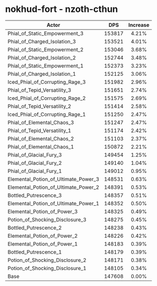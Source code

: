 # nokhud-fort - nzoth-cthun
| Actor | DPS | Increase |
|---|:---:|:---:|
|Phial_of_Static_Empowerment_3|153817|4.21%|
|Phial_of_Charged_Isolation_3|153521|4.01%|
|Phial_of_Static_Empowerment_2|153046|3.68%|
|Phial_of_Charged_Isolation_2|152744|3.48%|
|Phial_of_Static_Empowerment_1|152373|3.23%|
|Phial_of_Charged_Isolation_1|152125|3.06%|
|Iced_Phial_of_Corrupting_Rage_3|151982|2.96%|
|Phial_of_Tepid_Versatility_3|151651|2.74%|
|Iced_Phial_of_Corrupting_Rage_2|151575|2.69%|
|Phial_of_Tepid_Versatility_2|151414|2.58%|
|Iced_Phial_of_Corrupting_Rage_1|151250|2.47%|
|Phial_of_Elemental_Chaos_3|151247|2.47%|
|Phial_of_Tepid_Versatility_1|151174|2.42%|
|Phial_of_Elemental_Chaos_2|151103|2.37%|
|Phial_of_Elemental_Chaos_1|150872|2.21%|
|Phial_of_Glacial_Fury_3|149454|1.25%|
|Phial_of_Glacial_Fury_2|149140|1.04%|
|Phial_of_Glacial_Fury_1|149012|0.95%|
|Elemental_Potion_of_Ultimate_Power_3|148531|0.63%|
|Elemental_Potion_of_Ultimate_Power_2|148391|0.53%|
|Bottled_Putrescence_3|148357|0.51%|
|Elemental_Potion_of_Ultimate_Power_1|148352|0.50%|
|Elemental_Potion_of_Power_3|148325|0.49%|
|Potion_of_Shocking_Disclosure_3|148275|0.45%|
|Bottled_Putrescence_2|148238|0.43%|
|Elemental_Potion_of_Power_2|148226|0.42%|
|Elemental_Potion_of_Power_1|148183|0.39%|
|Bottled_Putrescence_1|148179|0.39%|
|Potion_of_Shocking_Disclosure_2|148171|0.38%|
|Potion_of_Shocking_Disclosure_1|148105|0.34%|
|Base|147608|0.00%|
